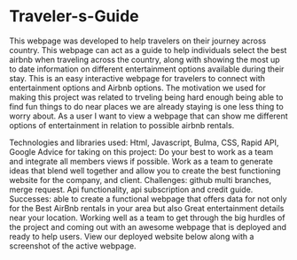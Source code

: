# Traveler-s-Guide

This webpage was developed to help travelers on their journey across country. This webpage can act as a guide to help individuals select the best airbnb when traveling across the country, along with showing the most up to date information on different entertainment options available during their stay. This is an easy interactive webpage for travelers to connect with entertainment options and Airbnb options. 
The motivation we used for making this project was related to trveling being hard enough being able to find fun things to do near places we are already staying is one less thing to worry about.
As a user I want to view a webpage that can show me  different options of entertainment in relation to possible airbnb rentals. 

Technologies and libraries used: Html, Javascript, Bulma, CSS, Rapid API, Google
Advice for taking on this project: Do your best to work as a team and integrate all members views if possible. Work as a team to generate ideas that blend well together and allow you to create the best functioning website for the company, and client. 
Challenges: github multi branches, merge request. Api functionality, api subscription and credit guide.
Successes: able to create a functional webpage that offers data for not only for the Best  AirBnb rentals in your area but also Great entertainment details near your location. Working well as a team to get through the big hurdles of the project and coming out with an awesome webpage that is deployed and ready to help users.
View our deployed website below along with a screenshot of the active webpage.